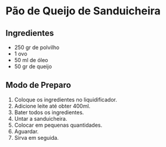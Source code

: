 # Pão de Queijo de Sanduicheira

## Ingredientes

- 250 gr de polvilho
- 1 ovo
- 50 ml de óleo
- 50 gr de queijo

## Modo de Preparo

1. Coloque os ingredientes no liquidificador.
2. Adicione leite até obter 400ml.
3. Bater todos os ingredientes.
4. Untar a sanduicheira.
5. Colocar em pequenas quantidades.
6. Aguardar.
7. Sirva em seguida.